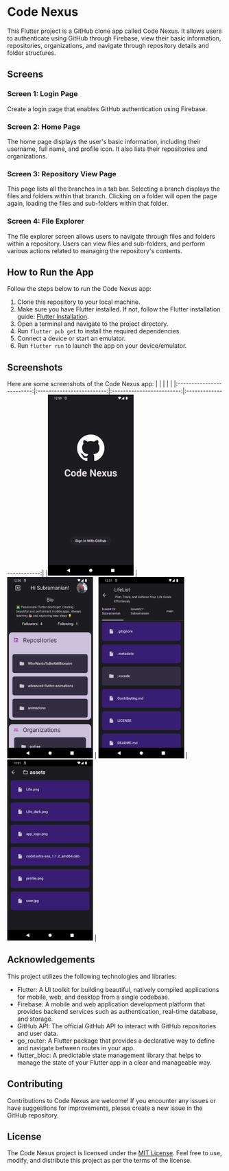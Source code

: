 # Code Nexus

This Flutter project is a GitHub clone app called Code Nexus. It allows users to authenticate using GitHub through Firebase, view their basic information, repositories, organizations, and navigate through repository details and folder structures.
## Screens

### Screen 1: Login Page
Create a login page that enables GitHub authentication using Firebase.

### Screen 2: Home Page
The home page displays the user's basic information, including their username, full name, and profile icon. It also lists their repositories and organizations.

### Screen 3: Repository View Page
This page lists all the branches in a tab bar. Selecting a branch displays the files and folders within that branch. Clicking on a folder will open the page again, loading the files and sub-folders within that folder.

### Screen 4: File Explorer
The file explorer screen allows users to navigate through files and folders within a repository. Users can view files and sub-folders, and perform various actions related to managing the repository's contents.

## How to Run the App

Follow the steps below to run the Code Nexus app:

1. Clone this repository to your local machine.
2. Make sure you have Flutter installed. If not, follow the Flutter installation guide: [Flutter Installation](https://flutter.dev/docs/get-started/install).
3. Open a terminal and navigate to the project directory.
4. Run `flutter pub get` to install the required dependencies.
5. Connect a device or start an emulator.
6. Run `flutter run` to launch the app on your device/emulator.

## Screenshots

Here are some screenshots of the Code Nexus app:
| | | | |
|:-------------------------:|:-------------------------:|:-------------------------:|:-------------------------:|
|<img width="200" alt="Login Page" src="screenshots/login_page.png"> |  <img width="200" alt="home page" src="screenshots/home_page.png"> | <img width="200" alt="Repository View Page" src="screenshots/repository_view_page.png"> | <img width="200" alt="File Explorer" src="screenshots/file_explorer.png"> |




## Acknowledgements

This project utilizes the following technologies and libraries:

- Flutter: A UI toolkit for building beautiful, natively compiled applications for mobile, web, and desktop from a single codebase.
- Firebase: A mobile and web application development platform that provides backend services such as authentication, real-time database, and storage.
- GitHub API: The official GitHub API to interact with GitHub repositories and user data.
- go_router: A Flutter package that provides a declarative way to define and navigate between routes in your app.
- flutter_bloc: A predictable state management library that helps to manage the state of your Flutter app in a clear and manageable way.

## Contributing

Contributions to Code Nexus are welcome! If you encounter any issues or have suggestions for improvements, please create a new issue in the GitHub repository.

## License

The Code Nexus project is licensed under the [MIT License](LICENSE). Feel free to use, modify, and distribute this project as per the terms of the license.
